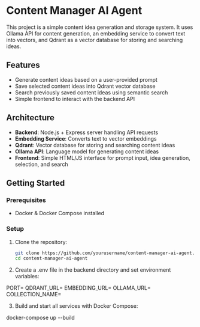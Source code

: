 # Content Manager AI Agent

This project is a simple content idea generation and storage system. It uses Ollama API for content generation, an embedding service to convert text into vectors, and Qdrant as a vector database for storing and searching ideas.

## Features

- Generate content ideas based on a user-provided prompt
- Save selected content ideas into Qdrant vector database
- Search previously saved content ideas using semantic search
- Simple frontend to interact with the backend API

## Architecture

- **Backend**: Node.js + Express server handling API requests
- **Embedding Service**: Converts text to vector embeddings
- **Qdrant**: Vector database for storing and searching content ideas
- **Ollama API**: Language model for generating content ideas
- **Frontend**: Simple HTML/JS interface for prompt input, idea generation, selection, and search

## Getting Started

### Prerequisites

- Docker & Docker Compose installed

### Setup

1. Clone the repository:

   ```bash
   git clone https://github.com/yourusername/content-manager-ai-agent.git
   cd content-manager-ai-agent

2. Create a .env file in the backend directory and set environment variables:

PORT=
QDRANT_URL=
EMBEDDING_URL=
OLLAMA_URL=
COLLECTION_NAME=

3. Build and start all services with Docker Compose:

docker-compose up --build

